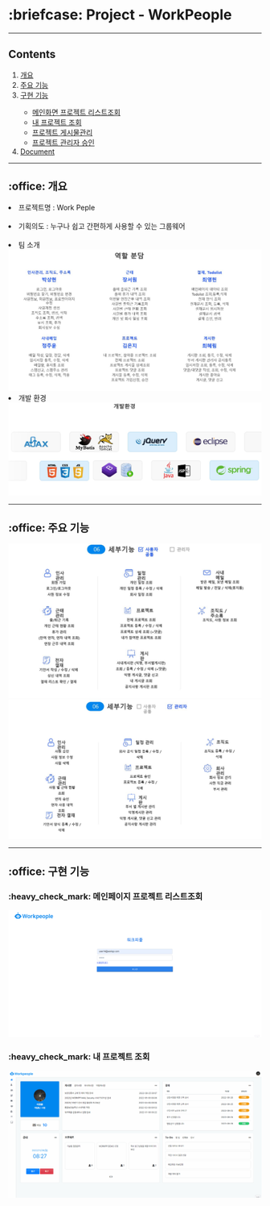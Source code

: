 <h1>:briefcase: Project - WorkPeople</h1>
<hr>
<h2>Contents</h2>
<ol>
 <li><a href="#outline">개요</a></li>
 <li><a href="#act">주요 기능</a></li>
 <li><a href="function">구현 기능</a></li>
  <ul>
   <li><a href="">메인화면 프로젝트 리스트조회</a></li>
   <li><a href="">내 프로젝트 조회</a></li>
   <li><a href="">프로젝트 게시물관리</a></li>
   <li><a href="">프로젝트 관리자 승인</a></li>
  </ul>
 <li><a href="">Document</a></li>
</ol>
<hr>
<h2 id="outline">:office: 개요</h2>
<li>프로젝트명 : Work Peple</li><br>
<li>기획의도 : 누구나 쉽고 간편하게 사용할 수 있는 그룹웨어</li><br>
<li>팀 소개</li>
<img src="역할분담.JPG">
<li>개발 환경</li>
<img src="개발환경.JPG">
<hr>
<h2 id="act">:office: 주요 기능</h2>
<img src="세부기능 사용자.JPG">
<img src="세부기능 관리자.JPG">
<br>
<hr>
<h2 id="function">:office: 구현 기능</h2>
<h3>:heavy_check_mark: 메인페이지 프로젝트 리스트조회</h3>
<img src="메인화면.gif">
<h3>:heavy_check_mark: 내 프로젝트 조회</h3>
<img src="내프로젝트조회.gif">
